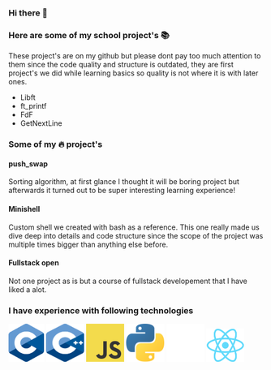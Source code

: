 ### Hi there 👋

### Here are some of my school project's 📚
These project's are on my github but please dont pay too much attention to them
since the code quality and structure is outdated, they are first project's we did
while learning basics so quality is not where it is with later ones.
- Libft
- ft_printf
- FdF
- GetNextLine

### Some of my 🔥 project's
#### push_swap 
Sorting algorithm, at first glance I thought it will be boring project but afterwards it turned out to
be super interesting learning experience!
#### Minishell
Custom shell we created with bash as a reference. This one really made us dive deep into details and code structure since the scope
of the project was multiple times bigger than anything else before.
#### Fullstack open
Not one project as is but a course of fullstack developement that I have liked a alot.

### I have experience with following technologies
<img src="./C_Logo.png?raw=true" width="70" height="75">
<img src="./CPlusPlus.svg?raw=true" width="75" height="75">
<img src="./JS.svg" width="75" height="75">
<img src="./Python.svg?raw=true" width="75" height="75">
<img src="./Git-Icon-White.png?raw=true" width="75" height="75">
<img src="./React-icon.svg.png?raw=true" width="75" height="65">
